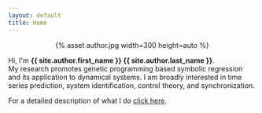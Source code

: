 ```yaml
---
layout: default
title: Home
---
```


<center>
{% asset author.jpg width=300 height=auto %}
</center>
<div class="container">

  <p class="lead">Hi, I'm <strong class="author-name" itemprop="name">{{ site.author.first_name }} {{ site.author.last_name }}</strong>. <br>
  My research promotes genetic programming based symbolic regression and its application to dynamical systems. I am broadly interested in time series prediction, system identification, control theory, and synchronization.
  </p>

  For a detailed description of what I do <a href="{{ '/about' | relative_url }}">click here</a>.

</div>
